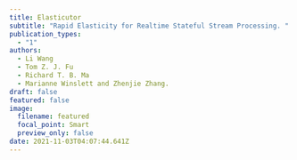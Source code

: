 ```yaml
---
title: Elasticutor
subtitle: "Rapid Elasticity for Realtime Stateful Stream Processing. "
publication_types:
  - "1"
authors:
  - Li Wang
  - Tom Z. J. Fu
  - Richard T. B. Ma
  - Marianne Winslett and Zhenjie Zhang.
draft: false
featured: false
image:
  filename: featured
  focal_point: Smart
  preview_only: false
date: 2021-11-03T04:07:44.641Z
---
```

